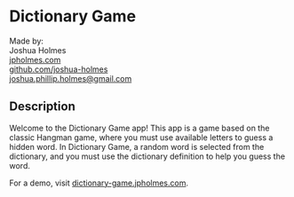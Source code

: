 # Dictionary Game
Made by:<br>
Joshua Holmes<br>
[jpholmes.com](https://www.jpholmes.com)<br>
[github.com/joshua-holmes](https://github.com/joshua-holmes)<br>
[joshua.phillip.holmes@gmail.com](mailto:joshua.phillip.holmes@gmail.com)

## Description
Welcome to the Dictionary Game app! This app is a game based on the classic Hangman game, where you must use available letters to guess a hidden word. In Dictionary Game, a random word is selected from the dictionary, and you must use the dictionary definition to help you guess the word.

For a demo, visit [dictionary-game.jpholmes.com](https://dictionary-game.jpholmes.com/).
